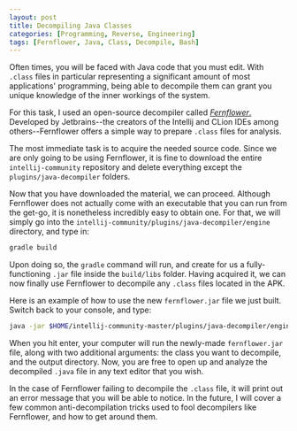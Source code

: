 ```yaml
---
layout: post
title: Decompiling Java Classes
categories: [Programming, Reverse, Engineering]
tags: [Fernflower, Java, Class, Decompile, Bash]
---
```


 Often times, you will be faced with Java code that you must edit. With `.class` files in particular representing a significant amount of most applications' programming, being able to decompile them can grant you unique knowledge of the inner workings of the system.
  
 For this task, I used an open-source decompiler called [*Fernflower*.](https://github.com/JetBrains/intellij-community/tree/master/plugins/java-decompiler/engine) Developed by Jetbrains--the creators of the Intellij and CLion IDEs among others--Fernflower offers a simple way to prepare `.class` files for analysis.

 The most immediate task is to acquire the needed source code. Since we are only going to be using Fernflower, it is fine to download the entire `intellij-community` repository and delete everything except the `plugins/java-decompiler` folders.
 
 Now that you have downloaded the material, we can proceed. Although Fernflower does not actually come with an executable that you can run from the get-go, it is nonetheless incredibly easy to obtain one. For that, we will simply go into the `intellij-community/plugins/java-decompiler/engine` directory, and type in:
 
```bash
gradle build
```
 
 Upon doing so, the `gradle` command will run, and create for us a fully-functioning `.jar` file inside the `build/libs` folder. Having acquired it, we can now finally use Fernflower to decompile any `.class` files located in the APK.
 
 Here is an example of how to use the new `fernflower.jar` file we just built. Switch back to your console, and type:

```bash
java -jar $HOME/intellij-community-master/plugins/java-decompiler/engine/build/libs/fernflower.jar  $HOME/<Your_Working_Directory>/evil.class  $HOME/<Your_Working_Directory>
```

 When you hit enter, your computer will run the newly-made `fernflower.jar` file, along with two additional arguments: the class you want to decompile, and the output directory. Now, you are free to open up and analyze the decompiled `.java` file in any text editor that you wish.
 
 In the case of Fernflower failing to decompile the `.class` file, it will print out an error message that you will be able to notice. In the future, I will cover a few common anti-decompilation tricks used to fool decompilers like Fernflower, and how to get around them.